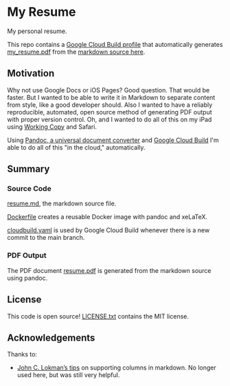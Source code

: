 # My Resume
My personal resume. 

This repo contains a [Google Cloud Build profile](/cloudbuild.yaml) that automatically generates [my_resume.pdf](https://github.com/samhiatt/my_resume/blob/generated/generated/resume.pdf) from the [markdown source here](/resume.md). 

## Motivation
Why not use Google Docs or iOS Pages? Good question. That would be faster. But I wanted to be able to write it in Markdown to separate content from style, like a good developer should. Also I wanted to have a reliably reproducible, automated, open source method of generating PDF output with proper version control. Oh, and I wanted to do all of this on my iPad using [Working Copy](https://apps.apple.com/us/app/working-copy-git-client/id896694807) and Safari. 

Using [Pandoc, a universal document converter](https://pandoc.org) and [Google Cloud Build](https://cloud.google.com/build) I'm able to do all of this "in the cloud," automatically.

## Summary

### Source Code

[resume.md](/resume.md), the markdown source file. 

[Dockerfile](/Dockerfile) creates a reusable Docker image with pandoc and xeLaTeX.

[cloudbuild.yaml](/cloudbuild.yaml) is used by Google Cloud Build whenever there is a new commit to the main branch. 

### PDF Output 

The PDF document [resume.pdf](https://github.com/samhiatt/my_resume/blob/generated/resume.pdf) is generated from the markdown source using pandoc.


## License
This code is open source! [LICENSE.txt](LICENSE.txt) contains the MIT license.


## Acknowledgements
Thanks to:  
* [John C. Lokman’s tips](https://levelup.gitconnected.com/use-columns-adjust-margins-and-do-more-in-markdown-with-these-simple-pandoc-commands-adb4c19f9f35) on supporting columns in markdown. No longer used here, but was still very helpful.